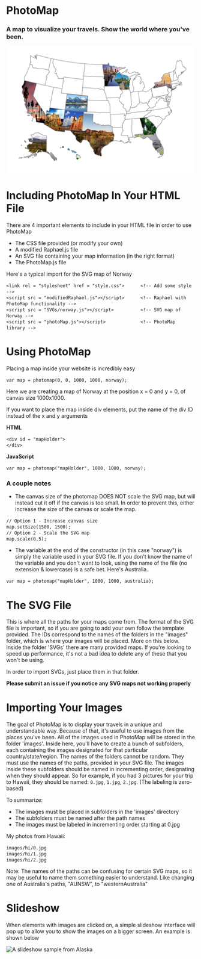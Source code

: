 # PhotoMap
### A map to visualize your travels. Show the world where you've been.

![A map of the US](screenshots/map.png)

# Including PhotoMap In Your HTML File
There are 4 important elements to include in your HTML file in order to use PhotoMap
- The CSS file provided (or modify your own)
- A modified Raphael.js file
- An SVG file containing your map information (in the right format)
- The PhotoMap.js file

Here's a typical import for the SVG map of Norway

```
<link rel = "stylesheet" href = "style.css">      <!-- Add some style -->
<script src = "modifiedRaphael.js"></script>      <!-- Raphael with PhotoMap functionality -->
<script src = "SVGs/norway.js"></script>          <!-- SVG map of Norway -->
<script src = "photoMap.js"></script>             <!-- PhotoMap library -->
```

# Using PhotoMap
Placing a map inside your website is incredibly easy
```
var map = photomap(0, 0, 1000, 1000, norway);
```
Here we are creating a map of Norway at the position x = 0 and y = 0, of canvas size 1000x1000.

If you want to place the map inside div elements, put the name of the div ID instead of the x and y arguments

**HTML**
```
<div id = "mapHolder">
</div>
```

**JavaScript**
```
var map = photomap("mapHolder", 1000, 1000, norway);
```

### A couple notes

- The canvas size of the photomap DOES NOT scale the SVG map, but will instead cut it off if the canvas is too small. In order to prevent this, either increase the size of the canvas or scale the map.
```
// Option 1 - Increase canvas size
map.setSize(1500, 1500);
// Option 2 - Scale the SVG map
map.scale(0.5);
```

- The variable at the end of the constructor (in this case "norway") is simply the variable used in your SVG file. If you don't know the name of the variable and you don't want to look, using the name of the file (no extension & lowercase) is a safe bet. Here's Australia.

```
var map = photomap("mapHolder", 1000, 1000, australia);
```


# The SVG File
This is where all the paths for your maps come from. The format of the SVG file is important, so if you are going to add your own follow the template provided. The IDs correspond to the names of the folders in the "images" folder, which is where your images will be placed. More on this below. Inside the folder 'SVGs' there are many provided maps. If you're looking to speed up performance, it's not a bad idea to delete any of these that you won't be using. 

In order to import SVGs, just place them in that folder.

**Please submit an issue if you notice any SVG maps not working properly**

# Importing Your Images
The goal of PhotoMap is to display your travels in a unique and understandable way. Because of that, it's useful to use images from the places you've been. All of the images used in PhotoMap will be stored in the folder 'images'. Inside here, you'll have to create a bunch of subfolders, each containing the images designated for that particular country/state/region. The names of the folders cannot be random. They must use the names of the paths, provided in your SVG file. The images inside these subfolders should be named in incrementing order, designating when they should appear. So for example, if you had 3 pictures for your trip to Hawaii, they should be named:
`0.jpg`,
`1.jpg`,
`2.jpg`. (The labeling is zero-based)

To summarize:
- The images must be placed in subfolders in the 'images' directory
- The subfolders must be named after the path names
- The images must be labeled in incrementing order starting at 0.jpg

My photos from Hawaii:
```
images/hi/0.jpg
images/hi/1.jpg
images/hi/2.jpg
```

Note: The names of the paths can be confusing for certain SVG maps, so it may be useful to name them something easier to understand. Like changing one of Australia's paths, "AUNSW", to "westernAustralia"

# Slideshow
When elements with images are clicked on, a simple slideshow interface will pop up to allow you to show the images on a bigger screen. An example is shown below

![A slideshow sample from Alaska](screenshots/slideshow.png)

